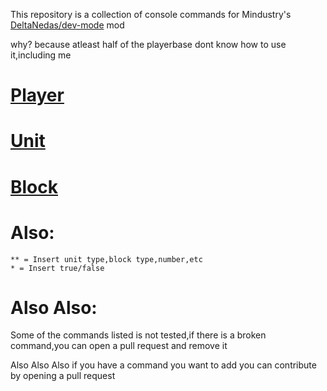 This repository is a collection of console commands for Mindustry's [DeltaNedas/dev-mode](https://github.com/DeltaNedas/dev-mode) mod

why?
because atleast half of the playerbase dont know how to use it,including me

# [Player](https://github.com/MeFinity/dev-mode-help/blob/main/player.md)

# [Unit](https://github.com/MeFinity/dev-mode-help/blob/main/unit.md)

# [Block](https://github.com/MeFinity/dev-mode-help/blob/main/block.md)

# Also:
```
** = Insert unit type,block type,number,etc
* = Insert true/false
```

# Also Also:
Some of the commands listed is not tested,if there is a broken command,you can open a pull request and remove it

Also Also Also if you have a command you want to add you can contribute by opening a pull request
